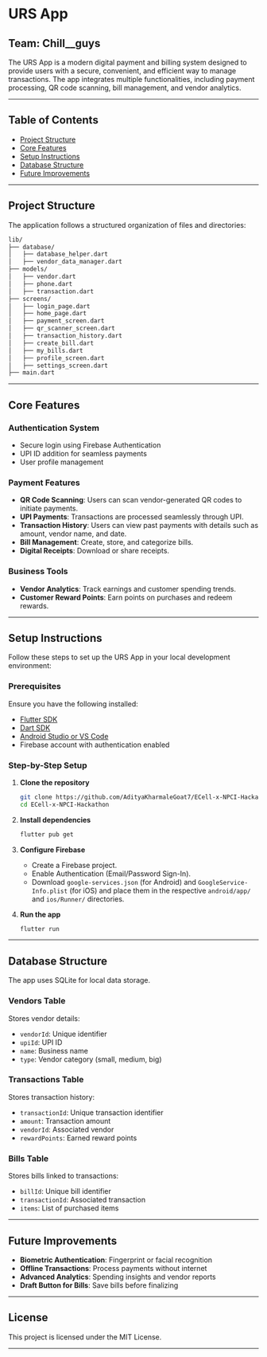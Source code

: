 # URS App

## Team: Chill__guys

The URS App is a modern digital payment and billing system designed to provide users with a secure, convenient, and efficient way to manage transactions. The app integrates multiple functionalities, including payment processing, QR code scanning, bill management, and vendor analytics.

---

## Table of Contents
- [Project Structure](#project-structure)
- [Core Features](#core-features)
- [Setup Instructions](#setup-instructions)
- [Database Structure](#database-structure)
- [Future Improvements](#future-improvements)

---

## Project Structure
The application follows a structured organization of files and directories:

```bash
lib/
├── database/
│   ├── database_helper.dart
│   ├── vendor_data_manager.dart
├── models/
│   ├── vendor.dart
│   ├── phone.dart
│   ├── transaction.dart
├── screens/
│   ├── login_page.dart
│   ├── home_page.dart
│   ├── payment_screen.dart
│   ├── qr_scanner_screen.dart
│   ├── transaction_history.dart
│   ├── create_bill.dart
│   ├── my_bills.dart
│   ├── profile_screen.dart
│   ├── settings_screen.dart
├── main.dart
```

---

## Core Features

### Authentication System
- Secure login using Firebase Authentication
- UPI ID addition for seamless payments
- User profile management

### Payment Features
- **QR Code Scanning**: Users can scan vendor-generated QR codes to initiate payments.
- **UPI Payments**: Transactions are processed seamlessly through UPI.
- **Transaction History**: Users can view past payments with details such as amount, vendor name, and date.
- **Bill Management**: Create, store, and categorize bills.
- **Digital Receipts**: Download or share receipts.

### Business Tools
- **Vendor Analytics**: Track earnings and customer spending trends.
- **Customer Reward Points**: Earn points on purchases and redeem rewards.

---

## Setup Instructions

Follow these steps to set up the URS App in your local development environment:

### Prerequisites
Ensure you have the following installed:
- [Flutter SDK](https://flutter.dev/docs/get-started/install)
- [Dart SDK](https://dart.dev/get-dart)
- [Android Studio or VS Code](https://developer.android.com/studio)
- Firebase account with authentication enabled

### Step-by-Step Setup
1. **Clone the repository**
   ```sh
   git clone https://github.com/AdityaKharmaleGoat7/ECell-x-NPCI-Hackathon.git
   cd ECell-x-NPCI-Hackathon
   ```

2. **Install dependencies**
   ```sh
   flutter pub get
   ```

3. **Configure Firebase**
   - Create a Firebase project.
   - Enable Authentication (Email/Password Sign-In).
   - Download `google-services.json` (for Android) and `GoogleService-Info.plist` (for iOS) and place them in the respective `android/app/` and `ios/Runner/` directories.

4. **Run the app**
   ```sh
   flutter run
   ```

---

## Database Structure
The app uses SQLite for local data storage.

### Vendors Table
Stores vendor details:
- `vendorId`: Unique identifier
- `upiId`: UPI ID
- `name`: Business name
- `type`: Vendor category (small, medium, big)

### Transactions Table
Stores transaction history:
- `transactionId`: Unique transaction identifier
- `amount`: Transaction amount
- `vendorId`: Associated vendor
- `rewardPoints`: Earned reward points

### Bills Table
Stores bills linked to transactions:
- `billId`: Unique bill identifier
- `transactionId`: Associated transaction
- `items`: List of purchased items

---

## Future Improvements
- **Biometric Authentication**: Fingerprint or facial recognition
- **Offline Transactions**: Process payments without internet
- **Advanced Analytics**: Spending insights and vendor reports
- **Draft Button for Bills**: Save bills before finalizing

---

## License
This project is licensed under the MIT License.

---
